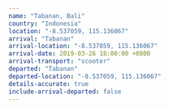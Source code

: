 ```yaml
---
name: "Tabanan, Bali"
country: "Indonesia"
location: "-8.537059, 115.136067"
arrival: "Tabanan"
arrival-location: "-8.537059, 115.136067"
arrival-date: 2019-03-26 18:00:00 +0800
arrival-transport: "scooter"
departed: "Tabanan"
departed-location: "-8.537059, 115.136067"
details-accurate: true
include-arrival-departed: false
---
```

